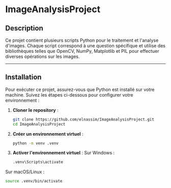 # ImageAnalysisProject

## Description
Ce projet contient plusieurs scripts Python pour le traitement et l'analyse d'images. Chaque script correspond à une question spécifique et utilise des bibliothèques telles que OpenCV, NumPy, Matplotlib et PIL pour effectuer diverses opérations sur les images.

---

## Installation
Pour exécuter ce projet, assurez-vous que Python est installé sur votre machine. Suivez les étapes ci-dessous pour configurer votre environnement :

1. **Cloner le repository** :
   ```bash
   git clone https://github.com/elnassim/ImageAnalysisProject.git
   cd ImageAnalysisProject
   
2. **Créer un environnement virtuel** :
   ```bash
   python -m venv .venv

3. **Activer l'environnement virtuel** :
  Sur Windows :
   ```bash
   .venv\Scripts\activate
  Sur macOS/Linux :
   ```bash
   source .venv/bin/activate 

